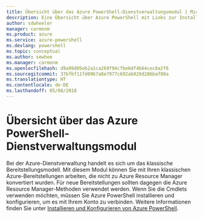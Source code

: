 ```yaml
---
title: Übersicht über das Azure PowerShell-Dienstverwaltungsmodul | Microsoft-Dokumentation
description: Eine Übersicht über Azure PowerShell mit Links zur Installation und Konfiguration.
author: sdwheeler
manager: carmonm
ms.product: azure
ms.service: azure-powershell
ms.devlang: powershell
ms.topic: conceptual
ms.author: sewhee
ms.manager: carmonm
ms.openlocfilehash: d9a99d05eb2a1ca269f94cfbe6df4b64cec8a2f6
ms.sourcegitcommit: 37bfbf11fd0967a8e7977c692ab829d286baf88a
ms.translationtype: HT
ms.contentlocale: de-DE
ms.lasthandoff: 05/08/2018
---
```

# <a name="overview-of-the-azure-powershell-service-management-module"></a>Übersicht über das Azure PowerShell-Dienstverwaltungsmodul

Bei der Azure-Dienstverwaltung handelt es sich um das klassische Bereitstellungsmodell. Mit diesem Modul können Sie mit Ihren klassischen Azure-Bereitstellungen arbeiten, die nicht zu Azure Resource Manager konvertiert wurden. Für neue Bereitstellungen sollten dagegen die Azure Resource Manager-Methoden verwendet werden. Wenn Sie die Cmdlets verwenden möchten, müssen Sie Azure PowerShell installieren und konfigurieren, um es mit Ihrem Konto zu verbinden. Weitere Informationen finden Sie unter [Installieren und Konfigurieren von Azure PowerShell](install-azure-ps.md).
